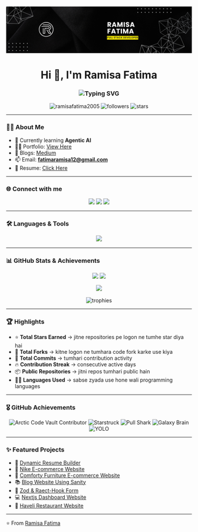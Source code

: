 ![logo](https://github.com/RamisaFatima2005/RamisaFatima2005/blob/main/banner.png)

<h1 align="center">Hi 👋, I'm Ramisa Fatima</h1>
<h3 align="center">
  <img src="https://readme-typing-svg.herokuapp.com?font=Fira+Code&weight=600&pause=1000&color=36BCF7&center=true&vCenter=true&width=500&lines=Full+Stack+Developer;Graphic+Designer;Agentic+AI+Developer" alt="Typing SVG" />
</h3>


<p align="center"> 
  <img src="https://komarev.com/ghpvc/?username=ramisafatima2005&label=Profile%20views&color=0e75b6&style=flat" alt="ramisafatima2005" /> 
  <img src="https://img.shields.io/github/followers/ramisafatima2005?label=Followers&style=social" alt="followers"/>
  <img src="https://img.shields.io/github/stars/ramisafatima2005?label=Stars&style=social" alt="stars"/>
</p>

---

### 👩‍💻 About Me  
- 🌱 Currently learning **Agentic AI**  
- 👨‍💻 Portfolio: [View Here](https://portfolio-fawn-one-lkcwp7zc52.vercel.app/)  
- 📝 Blogs: [Medium](https://medium.com/@ramisafatima67)  
- 📫 Email: **fatimaramisa12@gmail.com**  
- 📄 Resume: [Click Here](https://drive.google.com/file/d/1jFNbNO385eTOrR_MLsKuQHgr6xnI1YCN/view?usp=sharing)  

---

### 🌐 Connect with me  
<p align="center">
  <a href="https://twitter.com/ramisafatima_05"><img src="https://img.shields.io/badge/Twitter-%231DA1F2.svg?&style=for-the-badge&logo=twitter&logoColor=white" /></a>
  <a href="https://www.linkedin.com/in/ramisa-fatima-8639822b8/"><img src="https://img.shields.io/badge/LinkedIn-%230077B5.svg?&style=for-the-badge&logo=linkedin&logoColor=white" /></a>
  <a href="https://discord.com/users/@ramisa0837"><img src="https://img.shields.io/badge/Discord-%235865F2.svg?&style=for-the-badge&logo=discord&logoColor=white" /></a>
</p>

---

### 🛠️ Languages & Tools
<p align="center"> <img src="https://skillicons.dev/icons?i=html,css,tailwind,js,ts,react,nextjs,python,figma,ps,ai,vscode,git,github" /> </p>


---

### 📊 GitHub Stats & Achievements  

<p align="center">
  <!-- Stats -->
  <img src="https://github-readme-stats.vercel.app/api?username=ramisafatima2005&show_icons=true&theme=radical" height="160"/>
  <img src="https://github-readme-stats.vercel.app/api/top-langs?username=ramisafatima2005&layout=compact&theme=radical" height="160"/>
</p>

<p align="center">
  <!-- Streak -->
  <img src="https://github-readme-streak-stats.herokuapp.com?user=ramisafatima2005&theme=radical&hide_border=false" height="160"/>
</p>

<p align="center">
  <!-- Trophies -->
  <img src="https://github-profile-trophy.vercel.app/?username=ramisafatima2005&theme=radical&margin-w=15&margin-h=15" alt="trophies"/>
</p>

---

### 🏆 Highlights  

- ⭐ **Total Stars Earned** → jitne repositories pe logon ne tumhe star diya hai  
- 🍴 **Total Forks** → kitne logon ne tumhara code fork karke use kiya  
- 📝 **Total Commits** → tumhari contribution activity  
- 🔥 **Contribution Streak** → consecutive active days  
- 📦 **Public Repositories** → jitni repos tumhari public hain  
- 👩‍💻 **Languages Used** → sabse zyada use hone wali programming languages  

---

### 🎖️ GitHub Achievements  

<p align="center">
  <img src="https://github.githubassets.com/images/modules/profile/achievements/arctic-code-vault-contributor-default.png" width="80" title="Arctic Code Vault Contributor"/>
  <img src="https://github.githubassets.com/images/modules/profile/achievements/starstruck-default.png" width="80" title="Starstruck"/>
  <img src="https://github.githubassets.com/images/modules/profile/achievements/pull-shark-default.png" width="80" title="Pull Shark"/>
  <img src="https://github.githubassets.com/images/modules/profile/achievements/galaxy-brain-default.png" width="80" title="Galaxy Brain"/>
  <img src="https://github.githubassets.com/images/modules/profile/achievements/yolo-default.png" width="80" title="YOLO"/>
</p>


---

### ✨ Featured Projects  
- 📌 [Dynamic Resume Builder](https://dynamic-resume-builder-coral.vercel.app/)  
- 🌸 [Nike E-commerce Website](https://e-commerce-website-nike.vercel.app/)  
- 🧴 [Comforty Furniture E-commerce Website](https://temp-9.vercel.app/)  
- 📚 [Blog Website Using Sanity](https://sanity-blog-lovat-gamma.vercel.app/)
- 📃 [Zod & Raect-Hook Form](https://zod-form-beryl.vercel.app/)
- 💻 [Nextjs Dashboard Website](https://class-8nextjs-dashboard.vercel.app/)
- 🍴 [Haveli Restaurant Website](https://haveli-restaurant-webiste.vercel.app/)

---

⭐️ From [Ramisa Fatima](https://github.com/RamisaFatima2005)
